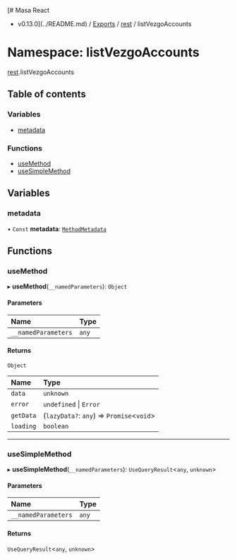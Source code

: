 [# Masa React
 - v0.13.0](../README.md) / [Exports](../modules.md) / [rest](rest.md) / listVezgoAccounts

# Namespace: listVezgoAccounts

[rest](rest.md).listVezgoAccounts

## Table of contents

### Variables

- [metadata](rest.listVezgoAccounts.md#metadata)

### Functions

- [useMethod](rest.listVezgoAccounts.md#usemethod)
- [useSimpleMethod](rest.listVezgoAccounts.md#usesimplemethod)

## Variables

### metadata

• `Const` **metadata**: [`MethodMetadata`](../interfaces/rest.MethodMetadata.md)

## Functions

### useMethod

▸ **useMethod**(`__namedParameters`): `Object`

#### Parameters

| Name | Type |
| :------ | :------ |
| `__namedParameters` | `any` |

#### Returns

`Object`

| Name | Type |
| :------ | :------ |
| `data` | `unknown` |
| `error` | `undefined` \| `Error` |
| `getData` | (`lazyData?`: `any`) => `Promise`<`void`\> |
| `loading` | `boolean` |

___

### useSimpleMethod

▸ **useSimpleMethod**(`__namedParameters`): `UseQueryResult`<`any`, `unknown`\>

#### Parameters

| Name | Type |
| :------ | :------ |
| `__namedParameters` | `any` |

#### Returns

`UseQueryResult`<`any`, `unknown`\>
